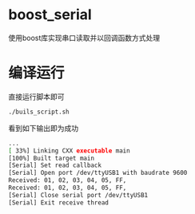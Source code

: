 # boost_serial
使用boost库实现串口读取并以回调函数方式处理

# 编译运行
直接运行脚本即可
```bash
./buils_script.sh
```

看到如下输出即为成功
```bash
...
[ 33%] Linking CXX executable main
[100%] Built target main
[Serial] Set read callback
[Serial] Open port /dev/ttyUSB1 with baudrate 9600
Received: 01, 02, 03, 04, 05, FF, 
Received: 01, 02, 03, 04, 05, FF, 
[Serial] Close serial port /dev/ttyUSB1
[Serial] Exit receive thread
```

